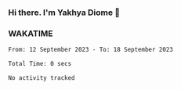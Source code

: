 ### Hi there. I'm Yakhya Diome 👋

### WAKATIME
<!--START_SECTION:waka-->

```txt
From: 12 September 2023 - To: 18 September 2023

Total Time: 0 secs

No activity tracked
```

<!--END_SECTION:waka-->
